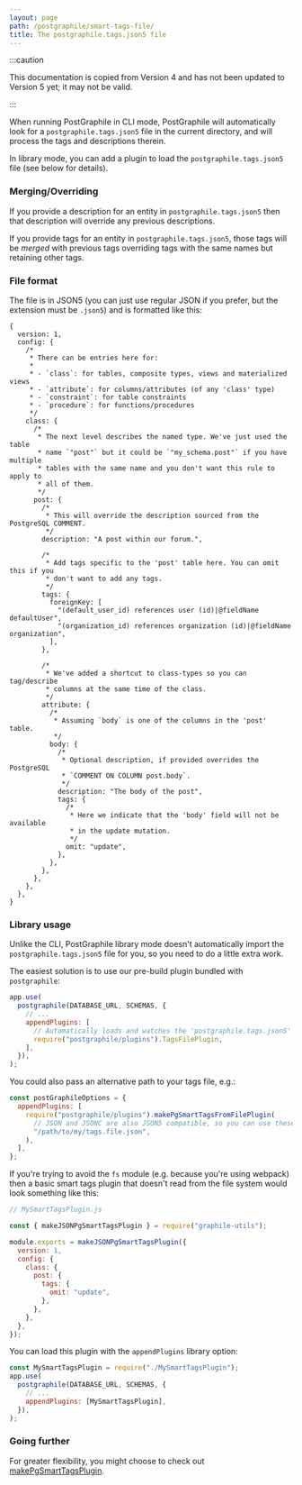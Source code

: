 ```yaml
---
layout: page
path: /postgraphile/smart-tags-file/
title: The postgraphile.tags.json5 file
---
```


:::caution

This documentation is copied from Version 4 and has not been updated to Version
5 yet; it may not be valid.

:::

When running PostGraphile in CLI mode, PostGraphile will automatically look for
a `postgraphile.tags.json5` file in the current directory, and will process the
tags and descriptions therein.

In library mode, you can add a plugin to load the `postgraphile.tags.json5` file
(see below for details).

### Merging/Overriding

If you provide a description for an entity in `postgraphile.tags.json5` then
that description will override any previous descriptions.

If you provide tags for an entity in `postgraphile.tags.json5`, those tags will
be _merged_ with previous tags overriding tags with the same names but retaining
other tags.

### File format

The file is in JSON5 (you can just use regular JSON if you prefer, but the
extension must be `.json5`) and is formatted like this:

```json5
{
  version: 1,
  config: {
    /*
     * There can be entries here for:
     *
     * - `class`: for tables, composite types, views and materialized views
     * - `attribute`: for columns/attributes (of any 'class' type)
     * - `constraint`: for table constraints
     * - `procedure`: for functions/procedures
     */
    class: {
      /*
       * The next level describes the named type. We've just used the table
       * name `"post"` but it could be `"my_schema.post"` if you have multiple
       * tables with the same name and you don't want this rule to apply to
       * all of them.
       */
      post: {
        /*
         * This will override the description sourced from the PostgreSQL COMMENT.
         */
        description: "A post within our forum.",

        /*
         * Add tags specific to the 'post' table here. You can omit this if you
         * don't want to add any tags.
         */
        tags: {
          foreignKey: [
            "(default_user_id) references user (id)|@fieldName defaultUser",
            "(organization_id) references organization (id)|@fieldName organization",
          ],
        },

        /*
         * We've added a shortcut to class-types so you can tag/describe
         * columns at the same time of the class.
         */
        attribute: {
          /*
           * Assuming `body` is one of the columns in the 'post' table.
           */
          body: {
            /*
             * Optional description, if provided overrides the PostgreSQL
             * `COMMENT ON COLUMN post.body`.
             */
            description: "The body of the post",
            tags: {
              /*
               * Here we indicate that the 'body' field will not be available
               * in the update mutation.
               */
              omit: "update",
            },
          },
        },
      },
    },
  },
}
```

### Library usage

Unlike the CLI, PostGraphile library mode doesn't automatically import the
`postgraphile.tags.json5` file for you, so you need to do a little extra work.

The easiest solution is to use our pre-build plugin bundled with `postgraphile`:

```js
app.use(
  postgraphile(DATABASE_URL, SCHEMAS, {
    // ...
    appendPlugins: [
      // Automatically loads and watches the 'postgraphile.tags.json5' file:
      require("postgraphile/plugins").TagsFilePlugin,
    ],
  }),
);
```

You could also pass an alternative path to your tags file, e.g.:

```js
const postGraphileOptions = {
  appendPlugins: [
    require("postgraphile/plugins").makePgSmartTagsFromFilePlugin(
      // JSON and JSONC are also JSON5 compatible, so you can use these extensions if you prefer:
      "/path/to/my/tags.file.json",
    ),
  ],
};
```

If you're trying to avoid the `fs` module (e.g. because you're using webpack)
then a basic smart tags plugin that doesn't read from the file system would look
something like this:

```js
// MySmartTagsPlugin.js

const { makeJSONPgSmartTagsPlugin } = require("graphile-utils");

module.exports = makeJSONPgSmartTagsPlugin({
  version: 1,
  config: {
    class: {
      post: {
        tags: {
          omit: "update",
        },
      },
    },
  },
});
```

You can load this plugin with the `appendPlugins` library option:

```js
const MySmartTagsPlugin = require("./MySmartTagsPlugin");
app.use(
  postgraphile(DATABASE_URL, SCHEMAS, {
    // ...
    appendPlugins: [MySmartTagsPlugin],
  }),
);
```

### Going further

For greater flexibility, you might choose to check out
[makePgSmartTagsPlugin](./make-pg-smart-tags-plugin/).
